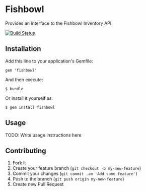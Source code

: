 # Fishbowl

Provides an interface to the Fishbowl Inventory API.

[![Build Status](https://travis-ci.org/readyproject/fishbowl.png)](https://travis-ci.org/readyproject/fishbowl)

## Installation

Add this line to your application's Gemfile:

    gem 'fishbowl'

And then execute:

    $ bundle

Or install it yourself as:

    $ gem install fishbowl

## Usage

TODO: Write usage instructions here

## Contributing

1. Fork it
2. Create your feature branch (`git checkout -b my-new-feature`)
3. Commit your changes (`git commit -am 'Add some feature'`)
4. Push to the branch (`git push origin my-new-feature`)
5. Create new Pull Request
